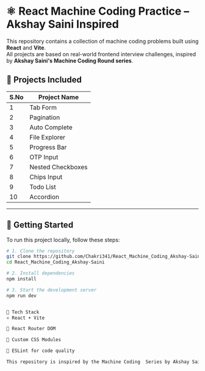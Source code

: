 # ⚛️ React Machine Coding Practice – Akshay Saini Inspired

This repository contains a collection of machine coding problems built using **React** and **Vite**.  
All projects are based on real-world frontend interview challenges, inspired by **Akshay Saini's Machine Coding Round series**.


## 📁 Projects Included

| S.No | Project Name         |
|------|----------------------|
| 1    | Tab Form             |
| 2    | Pagination           |
| 3    | Auto Complete        |
| 4    | File Explorer        |
| 5    | Progress Bar         |
| 6    | OTP Input            |
| 7    | Nested Checkboxes    |
| 8    | Chips Input          |
| 9    | Todo List            |
| 10   | Accordion            |

---

## 🚀 Getting Started

To run this project locally, follow these steps:

```bash
# 1. Clone the repository
git clone https://github.com/Chakri341/React_Machine_Coding_Akshay-Saini.git
cd React_Machine_Coding_Akshay-Saini

# 2. Install dependencies
npm install

# 3. Start the development server
npm run dev


🧠 Tech Stack
⚛️ React + Vite

🔁 React Router DOM

🎨 Custom CSS Modules

🧹 ESLint for code quality

This repository is inspired by the Machine Coding  Series by Akshay Saini🙌.